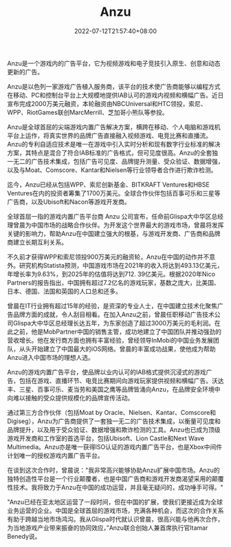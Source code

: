 ﻿---
weight: 
title: "Anzu"
description: "Anzu is an in-game advertising platform that introduces native, creative, and dynamically-updated ads to video games and esports."
date: 2022-07-12T21:57:40+08:00
lastmod: 2022-07-12T16:45:40+08:00
draft: false
authors: ["qianxun"]
featuredImage: "167.png"
link: "https://zhuanlan.zhihu.com/p/370195764"
tags: ["Anzu","元广告"]
categories: ["navigation"]
navigation: ["元广告"]
lightgallery: true
toc: true
pinned: false
recommend: false
recommend1: false
---
Anzu是一个游戏内的广告平台，它为视频游戏和电子竞技引入原生、创意和动态更新的广告。



Anzu是以色列一家游戏广告植入服务商，该平台的技术使广告商能够以编程方式在移动、PC和控制台平台上大规模地提供IAB认可的游戏内视频和横幅广告。近日宣布完成2000万美元融资，本轮融资由NBCUniversal和HTC领投，索尼、WPP、RiotGames联创MarcMerrill、芝加哥小熊队等参投。

Anzu是全球首屈的尖端游戏内置广告解决方案，横跨在移动、个人电脑和游戏机平台上运作，将真实世界的品牌广告直接融入视频游戏、电竞比赛和直播流。Anzu的专利自适应技术是唯一在游戏中引入实时分析和现有数字行业标准的解决方案，其特点是混合了符合IAB标准的广告格式，但可见度很高。Anzu的全套独一无二的广告技术集成，包括广告可见度、品牌提升测量、受众验证、数据增强，以及与Moat、Comscore、Kantar和Nielsen等行业领导者合作进行欺诈检测。

迄今，Anzu已经从包括WPP、索尼创新基金、BITKRAFT Ventures和HBSE Ventures在内的投资者筹集了1700万美元。全球合作伙伴包括百事可乐和三星等广告商，以及Ubisoft和Nacon等游戏开发商。

全球首屈一指的游戏内置广告平台商 Anzu 公司宣布，任命前Glispa大中华区总经理曾晨为中国市场的战略合作伙伴。为开发这个世界最大的游戏市场，曾晨将发挥关键的影响力，帮助Anzu在中国建立强大的根基，与游戏开发商、广告商和品牌商建立长期互利关系。

不久前才获得WPP和索尼领投900万美元的融资轮，Anzu在中国的动作并不意外。研究机构Statista预测，中国游戏市场在2021年的收入将达到493.13亿美元，年增长率为9.63%，到2025年的估值将达到712. 39亿美元。根据2020年Nico Partners的报告指出，中国拥有超过7.2亿名的游戏玩家，基数之庞大，比美国、日本、德国、法国和英国的人口总和还多。

曾晨在IT行业拥有超过15年的经验，是资深的专业人士，在中国建立技术化聚焦广告品牌方面的成就，令人刮目相看。在加入Anzu之前，曾晨任职移动广告技术公司Glispa大中华区总经理长达五年，为东家创造了超过3000万美元的毛利润。在此之前，他是MobPartner中国的销售主管，成功地建立了中国团队并推动强劲的营收增长。他在发行商方面也拥有丰富经验，曾经领导InMobi的中国业务发展团队，从头开始建立了中国最大的iOS网络。曾晨的丰富成功战果，使他成为帮助Anzu进入中国市场的理想人选。

Anzu的游戏内置广告平台，使品牌以业内认可的IAB格式提供沉浸式的游戏广告，包括在游戏、直播环节、电竞比赛期间向游戏玩家提供视频和横幅广告。沃达丰、三星、百事可乐、麦当劳和美国之鹰等品牌皆涌向Anzu，在品牌安全环境中向难以接触的受众提供规模化的品牌宣传活动。

通过第三方合作伙伴（包括Moat by Oracle、Nielsen、Kantar、Comscore和Digiseg），Anzu为广告商提供了一套独一无二的广告技术集成，以衡量可见度和品牌提升，以及用于受众验证、数据增强和欺诈检测的工具。Anzu也已成为顶级游戏开发商和工作室的首选平台，包括Ubisoft、Lion Castle和Next Wave Multimedia。Anzu亦是唯一获得ISO认证的游戏内置广告平台，也是Xbox中间件计划唯一的授权游戏内置广告平台。

在谈到这次合作时，曾晨说："我非常高兴能够协助Anzu扩展中国市场。Anzu的独特创造性平台是一个行业颠覆者，也是中国广告商和游戏开发商渴望采用的颠覆性技术。我将致力于Anzu在中国的成功运营，并且毫无疑问的，成功唾手可得。"

"Anzu已经在亚太地区运营了一段时间，但在中国的扩展，使我们更接近成为全球业务运营的企业。中国是全球首屈的游戏市场，充满各种机会，而这次的合作关系有助于跨越当地市场鸿沟。我从Glispa时代就认识曾晨，很高兴能与他再次合作，为当地游戏产业带来振奋的协同效应，”Anzu联合创始人兼首席执行官Itamar Benedy说。